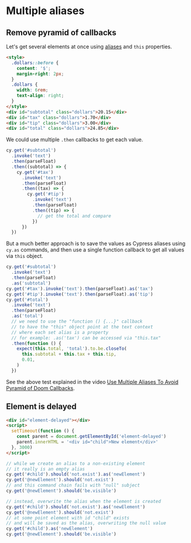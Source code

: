 # Multiple aliases

## Remove pyramid of callbacks

Let's get several elements at once using [aliases](../commands/aliasing.md) and `this` properties.

<!-- fiddle Multiple aliases -->

```html
<style>
  .dollars::before {
    content: '$';
    margin-right: 2px;
  }
  .dollars {
    width: 6rem;
    text-align: right;
  }
</style>
<div id="subtotal" class="dollars">20.15</div>
<div id="tax" class="dollars">1.70</div>
<div id="tip" class="dollars">3.00</div>
<div id="total" class="dollars">24.85</div>
```

We could use multiple `.then` callbacks to get each value.

```js skip
cy.get('#subtotal')
  .invoke('text')
  .then(parseFloat)
  .then((subtotal) => {
    cy.get('#tax')
      .invoke('text')
      .then(parseFloat)
      .then((tax) => {
        cy.get('#tip')
          .invoke('text')
          .then(parseFloat)
          .then((tip) => {
            // get the total and compare
          })
      })
  })
```

But a much better approach is to save the values as Cypress aliases using `cy.as` commands, and then use a single function callback to get all values via `this` object.

```js
cy.get('#subtotal')
  .invoke('text')
  .then(parseFloat)
  .as('subtotal')
cy.get('#tax').invoke('text').then(parseFloat).as('tax')
cy.get('#tip').invoke('text').then(parseFloat).as('tip')
cy.get('#total')
  .invoke('text')
  .then(parseFloat)
  .as('total')
  // we need to use the "function () {...}" callback
  // to have the "this" object point at the text context
  // where each set alias is a property
  // for example: .as('tax') can be accessed via "this.tax"
  .then(function () {
    expect(this.total, 'total').to.be.closeTo(
      this.subtotal + this.tax + this.tip,
      0.01,
    )
  })
```

<!-- fiddle-end -->

See the above test explained in the video [Use Multiple Aliases To Avoid Pyramid of Doom Callbacks](https://youtu.be/0LLsdI0o9Iw).

## Element is delayed

<!-- fiddle Element creation is delayed -->

```html
<div id="element-delayed"></div>
<script>
  setTimeout(function () {
    const parent = document.getElementById('element-delayed')
    parent.innerHTML = '<div id="child">New element</div>'
  }, 3000)
</script>
```

```js skip
// while we create an alias to a non-existing element
// it really is an empty alias
cy.get('#child').should('not.exist').as('newElement')
cy.get('@newElement').should('not.exist')
// and this command chain fails with "null" subject
cy.get('@newElement').should('be.visible')
```

```js
// instead, overwrite the alias when the element is created
cy.get('#child').should('not.exist').as('newElement')
cy.get('@newElement').should('not.exist')
// at some point element with id "child" exists
// and will be saved as the alias, overwriting the null value
cy.get('#child').as('newElement')
cy.get('@newElement').should('be.visible')
```

<!-- fiddle-end -->
